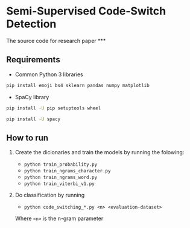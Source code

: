 # Semi-Supervised Code-Switch Detection

The source code for research paper ***

## Requirements
- Common Python 3 libraries
```sh
pip install emoji bs4 sklearn pandas numpy matplotlib 
```
- SpaCy library
```sh
pip install -U pip setuptools wheel

pip install -U spacy
```


## How to run
1. Create the dicionaries and train the models by running the folowing:
	- ```python train_probability.py ```
	- ```python train_ngrams_character.py ```
	- ```python train_ngrams_word.py ```
	- ```python train_viterbi_v1.py ```
2. Do classification by running
	- ```python code_switching_*.py <n> <evaluation-dataset>```

	Where `<n>` is the n-gram parameter
